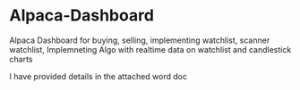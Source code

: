 # Alpaca-Dashboard
Alpaca Dashboard for buying, selling, implementing watchlist,  scanner watchlist, Implemneting Algo with realtime data on watchlist and candlestick charts

I have provided details in the attached word doc
